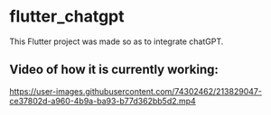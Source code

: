 # flutter_chatgpt

This Flutter project was made so as to integrate chatGPT.

## Video of how it is currently working:
https://user-images.githubusercontent.com/74302462/213829047-ce37802d-a960-4b9a-ba93-b77d362bb5d2.mp4

